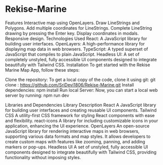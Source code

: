 # Rekise-Marine



Features
Interactive map using OpenLayers.
Draw LineStrings and Polygons.
Add multiple coordinates for LineStrings.
Complete LineString drawing by pressing the Enter key.
Display coordinates in modals.
Responsive design.
Technologies Used
React: A JavaScript library for building user interfaces.
OpenLayers: A high-performance library for displaying map data in web browsers.
TypeScript: A typed superset of JavaScript that compiles to plain JavaScript.
Headless UI: A set of completely unstyled, fully accessible UI components designed to integrate beautifully with Tailwind CSS.
Installation
To get started with the Rekise Marine Map App, follow these steps:

Clone the repository: To get a local copy of the code, clone it using git:
git clone : https://github.com/SriDevi1806/Rekise-Marine.git
Install dependencies:
npm install
Run local Server: Now, you can start a local web server by running:
npm run dev


Libraries and Dependencies
Library	Description
React	A JavaScript library for building user interfaces and creating reusable UI components.
Tailwind CSS	A utility-first CSS framework for styling React components with ease and flexibility.
react-icons	A library for including customizable icons in your application, enhancing the UI experience.
OpenLayers	An open-source JavaScript library for rendering interactive maps in web browsers, supporting various data formats and map styles. It allows developers to create custom maps with features like zooming, panning, and adding markers or pop-ups.
Headless UI	A set of unstyled, fully accessible UI components designed to integrate beautifully with Tailwind CSS, providing functionality without imposing styles.
